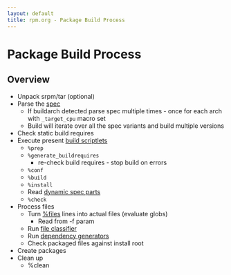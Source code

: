 ```yaml
---
layout: default
title: rpm.org - Package Build Process
---
```

# Package Build Process

## Overview

* Unpack srpm/tar (optional)
* Parse the [spec](spec.md)
  * If  buildarch detected parse spec multiple times - once for each arch with `_target_cpu` macro set
  * Build will iterate over all the spec variants and build multiple versions
* Check static build requires
* Execute present [build scriptlets](spec.md#build-scriptlets)
  * `%prep`
  * `%generate_buildrequires`
    * re-check build requires - stop build on errors
  * `%conf`
  * `%build`
  * `%install`
  * Read [dynamic spec parts](dynamic_specs.md)
  * `%check`
* Process files
  * Turn [%files](spec.md#files-section) lines into actual files (evaluate globs)
    * Read from -f param
  * Run [file classifier](dependency_generators.md#file-attributes)
  * Run [dependency generators](dependency_generators.md)
  * Check packaged files against install root 
* Create packages
* Clean up
  * %clean
